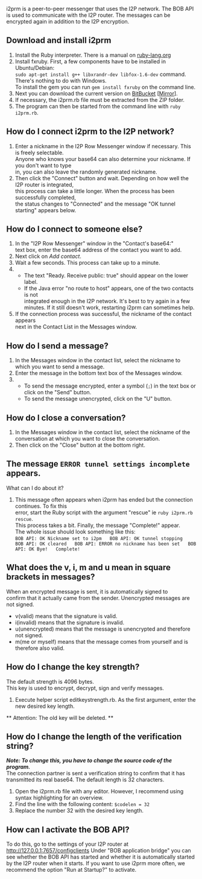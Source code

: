 i2prm is a peer-to-peer messenger that uses the I2P network. The BOB API is used to communicate with the I2P router. The messages can be encrypted again in addition to the I2P encryption.

## Download and install i2prm

1.  Install the Ruby interpreter. There is a manual on [ruby-lang.org](https://www.ruby-lang.org/en/downloads/)
2.  Install fxruby. First, a few components have to be installed in Ubuntu/Debian:  
    `sudo apt-get install g++ libxrandr-dev libfox-1.6-dev` command.  
    There's nothing to do with Windows.  
    To install the gem you can run `gem install fxruby` on the command line.
3.  Next you can download the current version on [BitBucket](https://bitbucket.org/marek22k/i2prm/downloads/) [[Mirror](https://test.mk16.de/scriptFiles/i2prm.rb)].
4.  If necessary, the i2prm.rb file must be extracted from the ZIP folder.
5.  The program can then be started from the command line with `ruby i2prm.rb`.

## How do I connect i2prm to the I2P network?

1.  Enter a nickname in the I2P Row Messenger window if necessary. This is freely selectable.  
    Anyone who knows your base64 can also determine your nickname. If you don't want to type  
    in, you can also leave the randomly generated nickname.
2.  Then click the "Connect" button and wait. Depending on how well the I2P router is integrated,  
    this process can take a little longer. When the process has been successfully completed,  
    the status changes to "Connected" and the message "OK tunnel starting" appears below.

## How do I connect to someone else?

1.  In the "I2P Row Messenger" window in the "Contact's base64:"  
    text box, enter the base64 address of the contact you want to add.
2.  Next click on _Add contact_.
3.  Wait a few seconds. This process can take up to a minute.
4.  *   The text "Ready. Receive public: true" should appear on the lower label.
    *   If the Java error "no route to host" appears, one of the two contacts is not  
        integrated enough in the I2P network. It's best to try again in a few  
        minutes. If it still doesn't work, restarting i2prm can sometimes help.
5.  If the connection process was successful, the nickname of the contact appears  
    next in the Contact List in the Messages window.

## How do I send a message?

1.  In the Messages window in the contact list, select the nickname to which you want to send a message.
2.  Enter the message in the bottom text box of the Messages window.
3.  *   To send the message encrypted, enter a symbol (`;`) in the text box or click on the "Send" button.
    *   To send the message unencrypted, click on the "U" button.

## How do I close a conversation?

1.  In the Messages window in the contact list, select the nickname of the  
    conversation at which you want to close the conversation.
2.  Then click on the "Close" button at the bottom right.

## The message `ERROR tunnel settings incomplete` appears.  
What can I do about it?

1.  This message often appears when i2prm has ended but the connection continues. To fix this  
    error, start the Ruby script with the argument "rescue" ie `ruby i2prm.rb rescue`.  
    This process takes a bit. Finally, the message "Complete!" appear.  
    The whole issue should look something like this:  
    `BOB API: OK Nickname set to i2pm  
    BOB API: OK tunnel stopping  
    BOB API: OK cleared  
    BOB API: ERROR no nickname has been set  
    BOB API: OK Bye!  
    Complete!`

## What does the v, i, m and u mean in square brackets in messages?

When an encrypted message is sent, it is automatically signed to  
confirm that it actually came from the sender. Unencrypted messages are not signed.

*   v(valid) means that the signature is valid.
*   i(invalid) means that the signature is invalid.
*   u(unencrypted) means that the message is unencrypted and therefore not signed.
*   m(me or myself) means that the message comes from yourself and is therefore also valid.

## How do I change the key strength?

The default strength is 4096 bytes.  
This key is used to encrypt, decrypt, sign and verify messages.

1.  Execute helper script editkeystrength.rb. As the first argument, enter the new desired key length.

** Attention: The old key will be deleted. **

## How do I change the length of the verification string?

**_Note: To change this, you have to change the source code of the program._**  
The connection partner is sent a verification string to confirm that it has  
transmitted its real base64\. The default length is 32 characters.

1.  Open the i2prm.rb file with any editor. However, I recommend using syntax highlighting for an overview.
2.  Find the line with the following content: `$codelen = 32`
3.  Replace the number 32 with the desired key length.


## How can I activate the BOB API?

To do this, go to the settings of your I2P router at http://127.0.0.1:7657/configclients
Under "BOB application bridge" you can see whether the BOB API has started and whether it is automatically started by the I2P router when it starts.
If you want to use i2prm more often, we recommend the option "Run at Startup?" to activate.